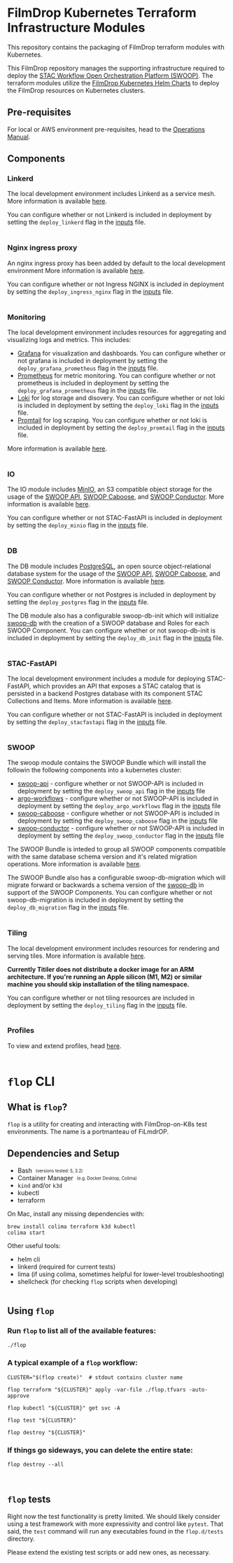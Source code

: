 # FilmDrop Kubernetes Terraform Infrastructure Modules

This repository contains the packaging of FilmDrop terraform modules with Kubernetes.

This FilmDrop repository manages the supporting infrastructure required to deploy the [STAC Workflow Open Orchestration Platform (SWOOP)](https://github.com/Element84/swoop). The terraform modules utilize the [FilmDrop Kubernetes Helm Charts](https://github.com/Element84/filmdrop-k8s-helm-charts) to deploy the FilmDrop resources on Kubernetes clusters.

## Pre-requisites

For local or AWS environment pre-requisites, head to the [Operations Manual](./operations/Operations_Guide.md).

## Components

### Linkerd

The local development environment includes Linkerd as a service mesh. More information is available [here](./modules/service_mesh/README.md).

You can configure whether or not Linkerd is included in deployment by setting the `deploy_linkerd` flag in the [inputs](./inputs.tf) file.
<br></br>

### Nginx ingress proxy

An nginx ingress proxy has been added by default to the local development environment More information is available [here](./modules/ingress/README.md).

You can configure whether or not Ingress NGINX is included in deployment by setting the `deploy_ingress_nginx` flag in the [inputs](./inputs.tf) file.
<br></br>

### Monitoring

The local development environment includes resources for aggregating and visualizing logs and metrics. This includes:

- [Grafana](https://grafana.com/grafana/) for visualization and dashboards. You can configure whether or not grafana is included in deployment by setting the `deploy_grafana_prometheus` flag in the [inputs](./inputs.tf) file.
- [Prometheus](https://grafana.com/oss/prometheus/) for metric monitoring. You can configure whether or not prometheus is included in deployment by setting the `deploy_grafana_prometheus` flag in the [inputs](./inputs.tf) file.
- [Loki](https://grafana.com/oss/loki/) for log storage and disovery. You can configure whether or not loki is included in deployment by setting the `deploy_loki` flag in the [inputs](./inputs.tf) file.
- [Promtail](https://grafana.com/docs/loki/latest/clients/promtail/) for log scraping. You can configure whether or not loki is included in deployment by setting the `deploy_promtail` flag in the [inputs](./inputs.tf) file.


More information is available [here](./modules/monitoring/README.md).
<br></br>

### IO

The IO module includes [MinIO](https://min.io/), an S3 compatible object storage for the usage of the [SWOOP API](https://github.com/Element84/swoop), [SWOOP Caboose](https://github.com/Element84/swoop-go), and [SWOOP Conductor](https://github.com/Element84/swoop-go). More information is available [here](./modules/io/README.md).

You can configure whether or not STAC-FastAPI is included in deployment by setting the `deploy_minio` flag in the [inputs](./inputs.tf) file.
<br></br>

### DB

The DB module includes [PostgreSQL](https://www.postgresql.org/), an open source object-relational database system for the usage of the [SWOOP API](https://github.com/Element84/swoop), [SWOOP Caboose](https://github.com/Element84/swoop-go), and [SWOOP Conductor](https://github.com/Element84/swoop-go). More information is available [here](./modules/db/README.md).

You can configure whether or not Postgres is included in deployment by setting the `deploy_postgres` flag in the [inputs](./inputs.tf) file.

The DB module also has a configurable swoop-db-init which will initialize [swoop-db](https://github.com/Element84/swoop-db) with the creation of a SWOOP database and Roles for each SWOOP Component. You can configure whether or not swoop-db-init is included in deployment by setting the `deploy_db_init` flag in the [inputs](./inputs.tf) file.
<br></br>

### STAC-FastAPI

The local development environment includes a module for deploying STAC-FastAPI, which provides an API that exposes a STAC catalog that is persisted in a backend Postgres database with its component STAC Collections and Items. More information is available [here](./modules/stac-fastapi/README.md).

You can configure whether or not STAC-FastAPI is included in deployment by setting the `deploy_stacfastapi` flag in the [inputs](./inputs.tf) file.
<br></br>

### SWOOP

The swoop module contains the SWOOP Bundle which will install the followin the following components into a kubernetes cluster:
* [swoop-api](https://github.com/Element84/swoop) - configure whether or not SWOOP-API is included in deployment by setting the `deploy_swoop_api` flag in the [inputs](./inputs.tf) file
* [argo-workflows](https://github.com/argoproj/argo-workflows/) - configure whether or not SWOOP-API is included in deployment by setting the `deploy_argo_workflows` flag in the [inputs](./inputs.tf) file
* [swoop-caboose](https://github.com/Element84/swoop-go) - configure whether or not SWOOP-API is included in deployment by setting the `deploy_swoop_caboose` flag in the [inputs](./inputs.tf) file
* [swoop-conductor](https://github.com/Element84/swoop-go) - configure whether or not SWOOP-API is included in deployment by setting the `deploy_swoop_conductor` flag in the [inputs](./inputs.tf) file

The SWOOP Bundle is inteded to group all SWOOP components compatible with the same database schema version and it's related migration operations. More information is available [here](./modules/swoop/README.md).

The SWOOP Bundle also has a configurable swoop-db-migration which will migrate forward or backwards a schema version of the [swoop-db](https://github.com/Element84/swoop-db) in support of the SWOOP Components. You can configure whether or not swoop-db-migration is included in deployment by setting the `deploy_db_migration` flag in the [inputs](./inputs.tf) file.
<br></br>

### Tiling

The local development environment includes resources for rendering and serving tiles. More information is available [here](./modules/tiling/README.md).

**Currently Titiler does not distribute a docker image for an ARM architecture. If you're running an Apple silicon (M1, M2) or similar machine you should skip installation of the tiling namespace.**

You can configure whether or not tiling resources are included in deployment by setting the `deploy_tiling` flag in the [inputs](./inputs.tf) file.
<br></br>

### Profiles

To view and extend profiles, head [here](./profiles/README.md).
<br></br>

# `flop` CLI
## What is `flop`?

`flop` is a utility for creating and interacting with FilmDrop-on-K8s test environments. The name is a portmanteau of FiLmdrOP.

## Dependencies and Setup

* Bash &nbsp;<sub><sup>(versions tested: 5, 3.2)<sub><sup>
* Container Manager &nbsp;<sub><sup>(e.g. Docker Desktop, Colima)<sub><sup>
* `kind` and/or `k3d`
* kubectl
* terraform

On Mac, install any missing dependencies with:

```shell
brew install colima terraform k3d kubectl
colima start
```

Other useful tools:

* helm cli
* linkerd (required for current tests)
* lima (if using colima, sometimes helpful for lower-level troubleshooting)
* shellcheck (for checking `flop` scripts when developing)
<br><br>

## Using `flop`

### Run `flop` to list all of the available features:

```shell
./flop
```

### A typical example of a `flop` workflow:

```shell
CLUSTER="$(flop create)"  # stdout contains cluster name

flop terraform "${CLUSTER}" apply -var-file ./flop.tfvars -auto-approve

flop kubectl "${CLUSTER}" get svc -A

flop test "${CLUSTER}"

flop destroy "${CLUSTER}"
```

### If things go sideways, you can delete the entire state:

```shell
flop destroy --all
```
<br>

## `flop` tests

Right now the test functionality is pretty limited. We should likely consider
using a test framework with more expressivity and control like `pytest`. That
said, the `test` command will run any executables found in the `flop.d/tests`
directory.

Please extend the existing test scripts or add new ones, as necessary.
<br><br>


